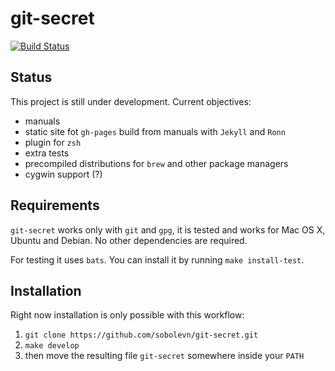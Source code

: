 # git-secret

[![Build Status](https://secure.travis-ci.org/sobolevn/git-secret.png?branch=master)](https://travis-ci.org/sobolevn/git-secret)

## Status

This project is still under development. Current objectives:

- manuals
- static site fot `gh-pages` build from manuals with `Jekyll` and `Ronn`
- plugin for `zsh`
- extra tests
- precompiled distributions for `brew` and other package managers
- сygwin support (?)


## Requirements

`git-secret` works only with `git` and `gpg`, it is tested and works for Mac OS X, Ubuntu and Debian.
No other dependencies are required.

For testing it uses `bats`. You can install it by running `make install-test`.


## Installation

Right now installation is only possible with this workflow:

1. `git clone https://github.com/sobolevn/git-secret.git`
2. `make develop`
3. then move the resulting file `git-secret` somewhere inside your `PATH`
